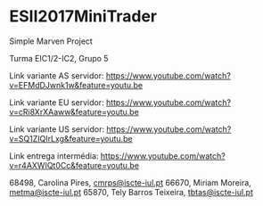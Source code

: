 # ESII2017MiniTrader
Simple Marven Project

Turma EIC1/2-IC2, Grupo 5

Link variante AS servidor:
https://www.youtube.com/watch?v=EFMdDJwnk1w&feature=youtu.be

Link variante EU servidor:
https://www.youtube.com/watch?v=cRi8XrXAaww&feature=youtu.be

Link variante US servidor:
https://www.youtube.com/watch?v=SQ1ZIQIrLxg&feature=youtu.be

Link entrega intermédia:
https://www.youtube.com/watch?v=r4AXWIQt0Cc&feature=youtu.be

 

68498, Carolina Pires, cmrps@iscte-iul.pt
66670, Miriam Moreira, metma@iscte-iul.pt
65870, Tely Barros Teixeira, tbtas@iscte-iul.pt
